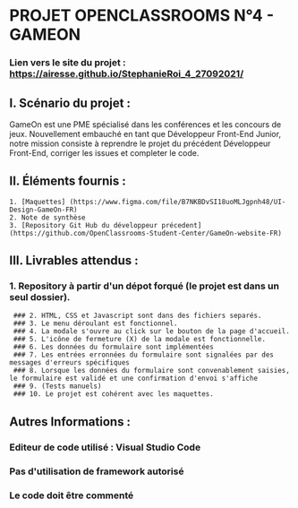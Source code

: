 # PROJET OPENCLASSROOMS N°4 - GAMEON


  ### Lien vers le site du projet : https://airesse.github.io/StephanieRoi_4_27092021/


## I. Scénario du projet :
GameOn est une PME spécialisé dans les conférences et les concours de jeux.
Nouvellement embauché en tant que Développeur Front-End Junior, notre mission consiste à reprendre le projet du précédent Développeur Front-End,
corriger les issues et completer le code.


## II. Éléments fournis :

    1. [Maquettes] (https://www.figma.com/file/B7NKBDvSI18uoMLJgpnh48/UI-Design-GameOn-FR)
    2. Note de synthèse
    3. [Repository Git Hub du développeur précedent] (https://github.com/OpenClassrooms-Student-Center/GameOn-website-FR)

## III. Livrables attendus :

   ### 1. Repository à partir d'un dépot forqué (le projet est dans un seul dossier).
	 ### 2. HTML, CSS et Javascript sont dans des fichiers separés.
	 ### 3. Le menu déroulant est fonctionnel.
	 ### 4. La modale s'ouvre au click sur le bouton de la page d'accueil.
	 ### 5. L'icône de fermeture (X) de la modale est fonctionnelle.
	 ### 6. Les données du formulaire sont implémentées
	 ### 7. Les entrées erronnées du formulaire sont signalées par des messages d'erreurs spécifiques
	 ### 8. Lorsque les données du formulaire sont convenablement saisies, le formulaire est validé et une confirmation d'envoi s'affiche
	 ### 9. (Tests manuels)
	 ### 10. Le projet est cohérent avec les maquettes. 

## Autres Informations :
### Editeur de code utilisé : Visual Studio Code
### Pas d'utilisation de framework autorisé
### Le code doit être commenté

